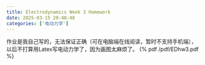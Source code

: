 ```yaml
---
title: Electrodynamics Week 3 Homework
date: 2025-03-15 20:48:48
categories: ['电动力学']
---
```

作业是我自己写的，无法保证正确（可在电脑端在线阅读，暂时不支持手机端），以后不打算用Latex写电动力学了，因为画图太麻烦了。
{% pdf /pdf/EDhw3.pdf %}